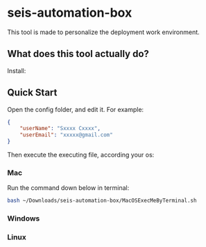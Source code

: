 # seis-automation-box

This tool is made to personalize the deployment work environment.

## What does this tool actually do?

Install:

## Quick Start

Open the config folder, and edit it. For example:

```json
{
    "userName": "Sxxxx Cxxxx",
    "userEmail": "xxxxx@gmail.com"
}
```

Then execute the executing file, according your os:

### Mac

Run the command down below in terminal:

```bash
bash ~/Downloads/seis-automation-box/MacOSExecMeByTerminal.sh
```

### Windows

### Linux

